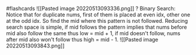 #flashcards 
![[Pasted image 20220513093336.png]]
?
Binary Search: Notice that for duplicate nums, first of them is placed at even idx, other one at the odd idx. So find the mid where this pattern is not followed. Reducing search space is simple, if mid follows the pattern implies that nums before mid also follow the same thus low = mid + 1, if mid doesn't follow, nums after mid also won't follow thus high = mid - 1.
![[Pasted image 20220513093843.png]]
